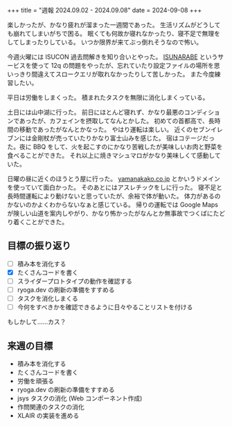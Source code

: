 +++
title = "週報 2024.09.02 - 2024.09.08"
date = 2024-09-08
+++

楽しかったが、かなり疲れが溜まった一週間であった。
生活リズムがどうしても崩れてしまいがちで困る。
眠くても何故か寝れなかったり、寝不足で無理をしてしまったりしている。
いつか限界が来てぶっ倒れそうなので怖い。

今週火曜には ISUCON 過去問解きを知り合いとやった。
[ISUNARABE](https://isunarabe.org/) というサービスを使って 12q の問題をやったが、忘れていたり設定ファイルの場所を思いっきり間違えてスロークエリが取れなかったりして苦しかった。
また今度練習したい。

平日は労働をしまくった。
積まれたタスクを無限に消化しまくっている。

土日には山中湖に行った。
前日にほとんど寝れず、かなり最悪のコンディションであったが、カフェインを摂取してなんとかした。
初めての首都高で、長時間の移動であったがなんとかなった。
やはり運転は楽しい。
近くのセブンイレブンには金剛杖が売っていたりかなり富士山みを感じた。
宿はコテージだった。夜に BBQ をして、火を起こすのにかなり苦戦したが美味しいお肉と野菜を食べることができた。
それ以上に焼きマシュマロがかなり美味しくて感動していた。

日曜の昼に近くのほうとう屋に行った。
[yamanakako.co.jp](https://yamanakako.co.jp) とかいうドメインを使っていて面白かった。
そのあとにはアスレチックをしに行った。
寝不足と長時間運転により動けないと思っていたが、余裕で体が動いた。
体力があるのかないのかよくわからないなぁと感じている。
帰りの運転では Google Maps が険しい山道を案内しやがり、かなり怖かったがなんとか無事故でつくばにたどり着くことができた。

## 目標の振り返り

- [ ] 積み本を消化する
- [x] たくさんコードを書く
- [ ] スライダープロトタイプの動作を確認する
- [ ] ryoga.dev の刷新の準備をすすめる
- [ ] タスクを消化しまくる
- [ ] 今何をすべきかを確認できるように日々やることリストを付ける

もしかして……カス？

## 来週の目標

- 積み本を消化する
- たくさんコードを書く
- 労働を頑張る
- ryoga.dev の刷新の準備をすすめる
- jsys タスクの消化 (Web コンポーネント作成)
- 作問関連のタスクの消化
- XLAIR の実装を進める
